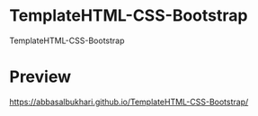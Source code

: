 # TemplateHTML-CSS-Bootstrap
TemplateHTML-CSS-Bootstrap

# Preview
https://abbasalbukhari.github.io/TemplateHTML-CSS-Bootstrap/
